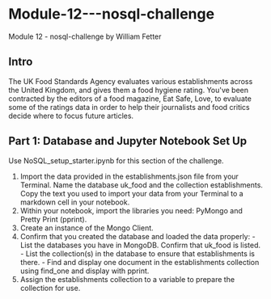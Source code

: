 # Module-12---nosql-challenge
Module 12 - nosql-challenge by William Fetter

## Intro

The UK Food Standards Agency evaluates various establishments across the United Kingdom, and gives them a food hygiene rating. You've been contracted by the editors of a food magazine, Eat Safe, Love, to evaluate some of the ratings data in order to help their journalists and food critics decide where to focus future articles.

## Part 1: Database and Jupyter Notebook Set Up

Use NoSQL_setup_starter.ipynb for this section of the challenge.

1. Import the data provided in the establishments.json file from your Terminal. Name the database uk_food and the collection establishments. Copy the text you used to import your data from your Terminal to a markdown cell in your notebook.
2. Within your notebook, import the libraries you need: PyMongo and Pretty Print (pprint).
3. Create an instance of the Mongo Client.
4. Confirm that you created the database and loaded the data properly:
          - List the databases you have in MongoDB. Confirm that uk_food is listed.
          - List the collection(s) in the database to ensure that establishments is there.
          - Find and display one document in the establishments collection using find_one and display with pprint.
5. Assign the establishments collection to a variable to prepare the collection for use.

